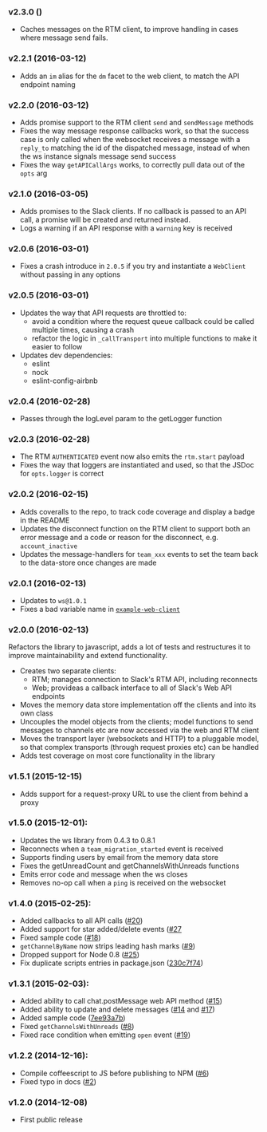 ### v2.3.0 ()

  * Caches messages on the RTM client, to improve handling in cases where message send fails.

### v2.2.1 (2016-03-12)

  * Adds an `im` alias for the `dm` facet to the web client, to match the API endpoint naming

### v2.2.0 (2016-03-12)

  * Adds promise support to the RTM client `send` and `sendMessage` methods
  * Fixes the way message response callbacks work, so that the success case is only called when the websocket receives a message with a `reply_to` matching the id of the dispatched message, instead of when the ws instance signals message send success
  * Fixes the way `getAPICallArgs` works, to correctly pull data out of the `opts` arg

### v2.1.0 (2016-03-05)

 * Adds promises to the Slack clients. If no callback is passed to an API call, a promise will be created and returned instead.
 * Logs a warning if an API response with a `warning` key is received

### v2.0.6 (2016-03-01)

  * Fixes a crash introduce in `2.0.5` if you try and instantiate a `WebClient` without passing in any options

### v2.0.5 (2016-03-01)

  * Updates the way that API requests are throttled to:
    * avoid a condition where the request queue callback could be called multiple times, causing a crash
    * refactor the logic in `_callTransport` into multiple functions to make it easier to follow
  * Updates dev dependencies:
    * eslint
    * nock
    * eslint-config-airbnb

### v2.0.4 (2016-02-28)

  * Passes through the logLevel param to the getLogger function

### v2.0.3 (2016-02-28)

  * The RTM `AUTHENTICATED` event now also emits the `rtm.start` payload
  * Fixes the way that loggers are instantiated and used, so that the JSDoc for `opts.logger` is correct

### v2.0.2 (2016-02-15)

  * Adds coveralls to the repo, to track code coverage and display a badge in the README
  * Updates the disconnect function on the RTM client to support both an error message and a code or reason for the disconnect, e.g. `account_inactive`
  * Updates the message-handlers for `team_xxx` events to set the team back to the data-store once changes are made

### v2.0.1 (2016-02-13)

  * Updates to `ws@1.0.1`
  * Fixes a bad variable name in [`example-web-client`](/examples/example-web-client.js)

### v2.0.0 (2016-02-13)

  Refactors the library to javascript, adds a lot of tests and restructures it to improve maintainability and extend functionality.
  * Creates two separate clients:
    - RTM; manages connection to Slack's RTM API, including reconnects
    - Web; provideas a callback interface to all of Slack's Web API endpoints
  * Moves the memory data store implementation off the clients and into its own class
  * Uncouples the model objects from the clients; model functions to send messages to channels etc are now accessed via the web and RTM client
  * Moves the transport layer (websockets and HTTP) to a pluggable model, so that complex transports (through request proxies etc) can be handled
  * Adds test coverage on most core functionality in the library

### v1.5.1 (2015-12-15)

  * Adds support for a request-proxy URL to use the client from behind a proxy

### v1.5.0 (2015-12-01):

  * Updates the ws library from 0.4.3 to 0.8.1
  * Reconnects when a `team_migration_started` event is received
  * Supports finding users by email from the memory data store
  * Fixes the getUnreadCount and getChannelsWithUnreads functions
  * Emits error code and message when the ws closes
  * Removes no-op call when a `ping` is received on the websocket

### v1.4.0 (2015-02-25):

  * Added callbacks to all API calls ([#20](https://github.com/slackhq/node-slack-client/pull/20))
  * Added support for star added/delete events ([#27](https://github.com/slackhq/node-slack-client/pull/27)
  * Fixed sample code ([#18](https://github.com/slackhq/node-slack-client/issues/18))
  * `getChannelByName` now strips leading hash marks ([#9](https://github.com/slackhq/node-slack-client/pull/9))
  * Dropped support for Node 0.8 ([#25](https://github.com/slackhq/node-slack-client/pull/25))
  * Fix duplicate scripts entries in package.json ([230c7f74](https://github.com/slackhq/node-slack-client/commit/230c7f743a48f600aff5660367cf1e6816cc67e2))

### v1.3.1 (2015-02-03):

  * Added ability to call chat.postMessage web API method ([#15](https://github.com/slackhq/node-slack-client/pull/15))
  * Added ability to update and delete messages ([#14](https://github.com/slackhq/node-slack-client/pull/14) and [#17](https://github.com/slackhq/node-slack-client/pull/17))
  * Added sample code ([7ee93a7b](https://github.com/slackhq/node-slack-client/commit/7ee93a7bd51c97519d6d5deb54bd8058612a9b19))
  * Fixed `getChannelsWithUnreads` ([#8](https://github.com/slackhq/node-slack-client/pull/8))
  * Fixed race condition when emitting `open` event ([#19](https://github.com/slackhq/node-slack-client/pull/19))

### v1.2.2 (2014-12-16):

  * Compile coffeescript to JS before publishing to NPM ([#6](https://github.com/slackhq/node-slack-client/pull/6))
  * Fixed typo in docs ([#2](https://github.com/slackhq/node-slack-client/pull/2/files))

### v1.2.0 (2014-12-08)

  * First public release
